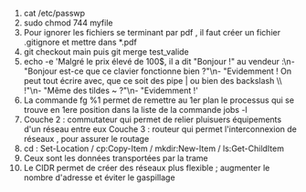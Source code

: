 1. cat /etc/passwp
2. sudo chmod 744 myfile
3. Pour ignorer les fichiers se terminant par pdf , il faut créer un fichier .gitignore et mettre dans *.pdf 
4. git checkout main puis git merge test_valide
5. echo -e 'Malgré le prix élevé de 100$, il a dit "Bonjour !" au vendeur :\n- "Bonjour est-ce que ce clavier fonctionne bien ?"\n- "Evidemment ! On peut tout écrire avec, que ce soit des pipe | ou bien des backslash \\\ !"\n- "Même des tildes ~ ?"\n- "Evidemment !'
6. La commande fg %1 permet de remettre au 1er plan le processus qui se trouve en 1ere position dans la liste de la commande jobs -l
7. Couche 2 : commutateur qui permet de relier pluisuers équipements d'un réseau entre eux
  Couche 3 : routeur qui permet l'interconnexion de réseaux  , pour assurer le routage
8. cd : Set-Location / cp:Copy-Item / mkdir:New-Item / ls:Get-ChildItem
9. Ceux sont les données transportées par la trame
10. Le CIDR permet de créer des réseaux plus flexible ; augmenter le nombre d'adresse et éviter le gaspillage 

